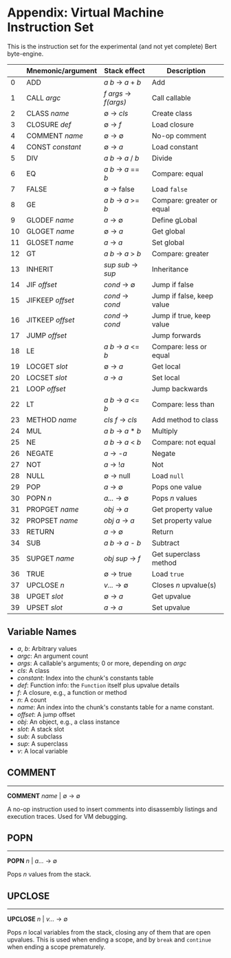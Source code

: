 # Appendix: Virtual Machine Instruction Set

This is the instruction set for the experimental (and not yet
complete) Bert byte-engine.


|    | Mnemonic/argument | Stack effect         | Description               |
|----|-------------------|----------------------|---------------------------|
| 0  | ADD               | *a b* → *a* + *b*    | Add                       |
| 1  | CALL *argc*       | *f args* → *f(args)* | Call callable             |
| 2  | CLASS *name*      | ∅ → *cls*            | Create class              |
| 3  | CLOSURE *def*     | ∅ → *f*              | Load closure              |
| 4  | COMMENT *name*    | ∅ → ∅                | No-op comment             |
| 4  | CONST *constant*  | ∅ → *a*              | Load constant             |
| 5  | DIV               | *a b* → *a* / *b*    | Divide                    |
| 6  | EQ                | *a b* → *a* == *b*   | Compare: equal            |
| 7  | FALSE             | ∅ → false            | Load `false`              |
| 8  | GE                | *a b* → *a* >= *b*   | Compare: greater or equal |
| 9  | GLODEF *name*     | *a* → ∅              | Define gLobal             |
| 10 | GLOGET *name*     | ∅ → *a*              | Get global                |
| 11 | GLOSET *name*     | *a* → *a*            | Set global                |
| 12 | GT                | *a b* → *a* > *b*    | Compare: greater          |
| 13 | INHERIT           | *sup sub* → *sup*    | Inheritance               |
| 14 | JIF *offset*      | *cond* → ∅           | Jump if false             |
| 15 | JIFKEEP *offset*  | *cond* → *cond*      | Jump if false, keep value |
| 16 | JITKEEP *offset*  | *cond* → *cond*      | Jump if true, keep value  |
| 17 | JUMP *offset*     |                      | Jump forwards             |
| 18 | LE                | *a b* → *a* <= *b*   | Compare: less or equal    |
| 19 | LOCGET *slot*     | ∅ → *a*              | Get local                 |
| 20 | LOCSET *slot*     | *a* → *a*            | Set local                 |
| 21 | LOOP *offset*     |                      | Jump backwards            |
| 22 | LT                | *a b* → *a* <= *b*   | Compare: less than        |
| 23 | METHOD *name*     | *cls f* → *cls*      | Add method to class       |
| 24 | MUL               | *a b* → *a* * *b*    | Multiply                  |
| 25 | NE                | *a b* → *a* < *b*    | Compare: not equal        |
| 26 | NEGATE            | *a* → -*a*           | Negate                    |
| 27 | NOT               | *a* → !*a*           | Not                       |
| 28 | NULL              | ∅ → null             | Load `null`               |
| 29 | POP               | *a* → ∅              | Pops one value            |
| 30 | POPN *n*          | *a...* → ∅           | Pops *n* values           |
| 31 | PROPGET *name*    | *obj* → *a*          | Get property value        |
| 32 | PROPSET *name*    | *obj a* → *a*        | Set property value        |
| 33 | RETURN            | *a* → ∅              | Return                    |
| 34 | SUB               | *a b* → *a* - *b*    | Subtract                  |
| 35 | SUPGET *name*     | *obj sup* → *f*      | Get superclass method     |
| 36 | TRUE              | ∅ → true             | Load `true`               |
| 37 | UPCLOSE *n*       | *v...* → ∅           | Closes *n* upvalue(s)     |
| 38 | UPGET *slot*      | ∅ → *a*              | Get upvalue               |
| 39 | UPSET *slot*      | *a* → *a*            | Set upvalue               |

## Variable Names

- *a*, *b*: Arbitrary values
- *argc*: An argument count
- *args*: A callable's arguments; 0 or more, depending on *argc*
- *cls*: A class
- *constant*: Index into the chunk's constants table
- *def*: Function info: the `Function` itself plus upvalue details
- *f*: A closure, e.g., a function or method
- *n*: A count
- *name*: An index into the chunk's constants table for a name constant.
- *offset*: A jump offset
- *obj*: An object, e.g., a class instance
- *slot*: A stack slot
- *sub*: A subclass
- *sup*: A superclass
- *v*: A local variable

## COMMENT
---
**COMMENT** *name* | ∅ → ∅

A no-op instruction used to insert comments into disassembly listings
and execution traces.  Used for VM debugging.

## POPN
---
**POPN** *n* | *a...* → ∅ 

Pops *n* values from the stack.

## UPCLOSE
---
**UPCLOSE** *n* | *v...* → ∅

Pops *n* local variables from the stack, closing any of them that are 
open upvalues. This is used when ending a scope, and by `break` and `continue` 
when ending a scope prematurely.